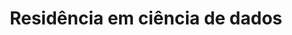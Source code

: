 ---
title: Residência em ciência de dados
type: landing
show_breadcrumb: true

tags: ["training-pt"]

sections:
  - block: markdown
    content:
      title: Residência em ciência de dados Samarco
      subtitle:
      text: '<p>A Samarco selecionou 16 colaboradores de diversas áreas para compor a primeira turma de Residência em Ciência de Dados, em parceria com o Departamento de Ciência da Computação da UFMG. Em 3 de março de 2023, esses profissionais concluíram esta etapa, onde se aprofundaram, aplicaram conhecimentos e desenvolveram modelos e protótipos de soluções com grande potencial de criação de valor para o negócio.

      O principal objetivo do programa foi potencializar o desenvolvimento em ciência de Dados, uma oportunidade inevitável para a indústria de mineração.

      

      Melissa Cangussu Vianna é analista de Marketing Estratégico da empresa e adorou participar do programa. “Foi uma ótima experiência, pois permitiu que o conhecimento dos tutores e professores da UFMG se juntasse à nossa prática diária aqui na Samarco.”  
      
      
      O gerente de Desenvolvimento de Negócios e Inovação, Bruno S. Pimentel, reforça que “o Programa traz um formato inovador de aprendizagem e aplicação de conhecimentos críticos para a Samarco”. Segundo ele, “a parceria com uma das melhores escolas de Ciência da Computação do Brasil faz toda a diferença”.

      
      Esta é mais uma iniciativa que faz parte do Movimento pela Inovação, iniciativa que reforça a mobilização da empresa para avançar no seu propósito de mineração de forma diferente, mais sustentável e segura.'

  - block: image-gallery
    custom_id: 'minha-galeria'
    content:
      images:
        - filename: SAMARCO-1-1.png

    design:
      columns: '1'
---